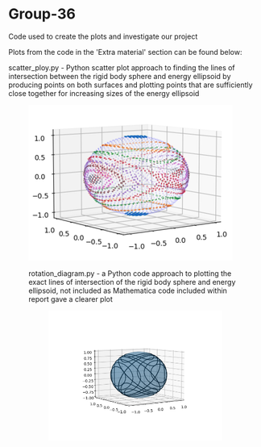 # Group-36
Code used to create the plots and investigate our project

Plots from the code in the 'Extra material' section can be found below:

scatter_ploy.py - Python scatter plot approach to finding the lines of intersection between the rigid body sphere and energy ellipsoid by producing points on both surfaces and plotting points that are sufficiently close together for increasing sizes of the energy ellipsoid
<figure>
    <img src="Images/scatter_plot.png"
</figure>

rotation_diagram.py - a Python code approach to plotting the exact lines of intersection of the rigid body sphere and energy ellipsoid, not included as Mathematica code included within report gave a clearer plot
<figure>
    <img src="Images/rotation_diagram.png"
</figure>
